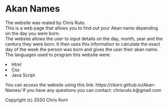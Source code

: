 # Akan Names
The website was reated by Chris Ruto.</br>
This is a web page that allows you to find out your Akan name depending on the day you were born.</br>
The website allows the user to input details on the day, month, year and the century they were born.
It then uses this information to calculate the exact day of the week the person was born and gives the user their akan name.<br>
The languages used to program this website were:
<li>Html</br>
<li>Css</br>
<li>Java Script</br>
<p>You can access the website using this link: https://ckorir.github.io/Akan-Names/
If you have any questions you can contact: chrisruto.k@gmail.com
<footer>Copyright (c) 2020 Chris Korir
